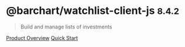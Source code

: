 # @barchart/watchlist-client-js <small>8.4.2</small>

> Build and manage lists of investments

[Product Overview](/content/product_overview)
[Quick Start](/content/quick_start)